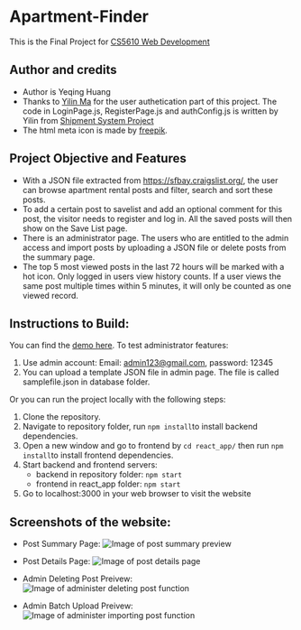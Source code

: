 # Apartment-Finder

This is the Final Project for [CS5610 Web Development](https://johnguerra.co/classes/webDevelopment_fall_2020/)

## Author and credits

- Author is Yeqing Huang
- Thanks to [Yilin Ma](https://martinma28.github.io/Yilin-Ma-personal-web-page/) for the user authetication part of this project. The code in LoginPage.js, RegisterPage.js and authConfig.js is written by Yilin from [Shipment System Project](https://github.com/MartinMa28/Shipment-System-Frontend)
- The html meta icon is made by [freepik](https://www.flaticon.com/authors/freepik).

## Project Objective and Features

- With a JSON file extracted from https://sfbay.craigslist.org/, the user can browse apartment rental posts and filter, search and sort these posts.
- To add a certain post to savelist and add an optional comment for this post, the visitor needs to register and log in. All the saved posts will then show on the Save List page.
- There is an administrator page. The users who are entitled to the admin access and import posts by uploading a JSON file or delete posts from the summary page.
- The top 5 most viewed posts in the last 72 hours will be marked with a hot icon. Only logged in users view history counts. If a user views the same post multiple times within 5 minutes, it will only be counted as one viewed record.

## Instructions to Build:

You can find the [demo here](https://sfbay.craigslist.org/). To test administrator features:

1. Use admin account: Email: admin123@gmail.com, password: 12345
2. You can upload a template JSON file in admin page. The file is called samplefile.json in database folder.

Or you can run the project locally with the following steps:

1. Clone the repository.
2. Navigate to repository folder, run `npm install`to install backend dependencies.
3. Open a new window and go to frontend by `cd react_app/` then run `npm install`to install frontend dependencies.
4. Start backend and frontend servers:
   - backend in repository folder: `npm start`
   - frontend in react_app folder: `npm start`
5. Go to localhost:3000 in your web browser to visit the website

## Screenshots of the website:

- Post Summary Page:
  ![Image of post summary preview](https://github.com/YeqingHuang/Apartment-Finder/tree/main/screenshots/post_summary_page.png)

- Post Details Page:
  ![Image of post details page](https://github.com/YeqingHuang/Apartment-Finder/tree/main/screenshots/post_details_page.png)

- Admin Deleting Post Preivew:
  ![Image of administer deleting post function](https://github.com/YeqingHuang/Apartment-Finder/tree/main/screenshots/admin_delete_page.png)

- Admin Batch Upload Preivew:
  ![Image of administer importing post function](https://github.com/YeqingHuang/Apartment-Finder/tree/main/screenshots/admin_upload_page.png)
